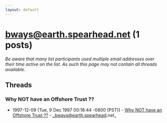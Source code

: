 ```yaml
---
layout: default
---
```


# bways@earth.spearhead.net (1 posts)

_Be aware that many list participants used multiple email addresses over their time active on the list. As such this page may not contain all threads available._

## Threads

### Why NOT have an Offshore Trust ??
+ 1997-12-09 (Tue, 9 Dec 1997 00:18:44 -0800 (PST)) - [Why NOT have an Offshore Trust ??](/archive/1997/12/01045cd18fc369a89faaf00fc0714b04c5d56d115a388cfe70e4b3950c129a92) - _bways@earth.spearhead.net_

